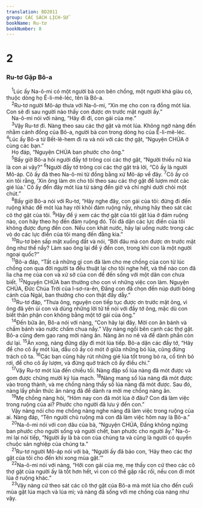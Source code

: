 ```yaml
---
translation: BD2011
group: CÁC SÁCH LỊCH-SỬ
bookName: Ru-tơ 
bookNumber: 8
---
```


<div class="title"><h1>2</h1><h3>Ru-tơ Gặp Bô-a</h3></div>
<span class="verse ru_2_1"> <sup>1</sup>Lúc ấy Na-ô-mi có một người bà con bên chồng, một người khá giàu có, thuộc dòng họ Ê-li-mê-léc, tên là Bô-a.<br/></span>
<span class="verse ru_2_2"> <sup>2</sup>Ru-tơ người Mô-áp thưa với Na-ô-mi, “Xin mẹ cho con ra đồng mót lúa. Con sẽ đi sau người nào thấy con được ơn trước mặt người ấy.”<br/> Na-ô-mi nói với nàng, “Hãy đi đi, con gái của mẹ.”<br/></span>
<span class="verse ru_2_3"> <sup>3</sup>Vậy Ru-tơ đi. Nàng theo sau các thợ gặt và mót lúa. Không ngờ nàng đến nhằm cánh đồng của Bô-a, người bà con trong dòng họ của Ê-li-mê-léc. </span>
<span class="verse ru_2_4"><sup>4</sup>Lúc ấy Bô-a từ Bết-lê-hem đi ra và nói với các thợ gặt, “Nguyện CHÚA ở cùng các bạn.”<br/> Họ đáp, “Nguyện CHÚA ban phước cho ông.”<br/></span>
<span class="verse ru_2_5"> <sup>5</sup>Bấy giờ Bô-a hỏi người đầy tớ trông coi các thợ gặt, “Người thiếu nữ kia là con ai vậy?” </span>
<span class="verse ru_2_6"><sup>6</sup>Người đầy tớ trông coi các thợ gặt trả lời, “Cô ấy là người Mô-áp. Cô ấy đã theo Na-ô-mi từ đồng bằng xứ Mô-áp về đây. </span>
<span class="verse ru_2_7"><sup>7</sup>Cô ấy có xin tôi rằng, ‘Xin ông làm ơn cho tôi theo sau các thợ gặt để lượm mót các gié lúa.’ Cô ấy đến đây mót lúa từ sáng đến giờ và chỉ nghỉ dưới chòi một chút.”<br/></span>
<span class="verse ru_2_8"> <sup>8</sup>Bấy giờ Bô-a nói với Ru-tơ, “Hãy nghe đây, con gái của tôi: đừng đi đến ruộng khác để mót lúa hay rời khỏi đám ruộng nầy, nhưng hãy theo sát các cô thợ gặt của tôi. </span>
<span class="verse ru_2_9"><sup>9</sup>Hãy để ý xem các thợ gặt của tôi gặt lúa ở đám ruộng nào, con hãy theo họ đến đám ruộng đó. Tôi đã dặn các lực điền của tôi không được đụng đến con. Nếu con khát nước, hãy lại uống nước trong các vò do các lực điền của tôi mang đến đằng kia.”<br/></span>
<span class="verse ru_2_10"> <sup>10</sup>Ru-tơ bèn sấp mặt xuống đất và nói, “Bởi đâu mà con được ơn trước mặt ông như thế nầy? Làm sao ông lại để ý đến con, trong khi con là một người ngoại quốc?”<br/></span>
<span class="verse ru_2_11"> <sup>11</sup>Bô-a đáp, “Tất cả những gì con đã làm cho mẹ chồng của con từ lúc chồng con qua đời người ta đều thuật lại cho tôi nghe hết, và thể nào con đã lìa cha mẹ của con và xứ sở của con để đến sống với một dân con chưa biết. </span>
<span class="verse ru_2_12"><sup>12</sup>Nguyện CHÚA ban thưởng cho con vì những việc con làm. Nguyện CHÚA, Ðức Chúa Trời của I-sơ-ra-ên, Ðấng con đã chọn đến núp dưới bóng cánh của Ngài, ban thưởng cho con thật đầy dẫy.”<br/></span>
<span class="verse ru_2_13"> <sup>13</sup>Ru-tơ đáp, “Thưa ông, nguyện con tiếp tục được ơn trước mặt ông, vì ông đã yên ủi con và dùng những lời tử tế nói với đầy tớ ông, mặc dù con biết thân phận con không bằng một tớ gái của ông.”<br/></span>
<span class="verse ru_2_14"> <sup>14</sup>Ðến bữa ăn, Bô-a nói với nàng, “Con hãy lại đây. Mời con ăn bánh và chấm bánh vào nước chấm chua nầy.” Vậy nàng ngồi bên cạnh các thợ gặt. Bô-a cũng đem gạo rang mời nàng ăn. Nàng ăn no nê và để dành phần còn dư lại. </span>
<span class="verse ru_2_15"><sup>15</sup>Ăn xong, nàng đứng dậy đi mót lúa tiếp. Bô-a dặn các đầy tớ, “Hãy để cho cô ấy mót lúa, dẫu cô ấy có mót ở giữa những bó lúa, cũng đừng trách cô ta. </span>
<span class="verse ru_2_16"><sup>16</sup>Các bạn cũng hãy rút những gié lúa tốt trong bó ra, cố tình bỏ rơi, để cho cô ấy lượm, và đừng quở trách cô ấy điều chi.”<br/></span>
<span class="verse ru_2_17"> <sup>17</sup>Vậy Ru-tơ mót lúa đến chiều tối. Nàng đập số lúa nàng đã mót được và gom được chừng mười ký lúa mạch. </span>
<span class="verse ru_2_18"><sup>18</sup>Nàng mang số lúa nàng đã mót được vào trong thành, và mẹ chồng nàng thấy số lúa nàng đã mót được. Sau đó, nàng lấy phần thức ăn nàng đã để dành ra mời mẹ chồng nàng ăn.<br/></span>
<span class="verse ru_2_19"> <sup>19</sup>Mẹ chồng nàng hỏi, “Hôm nay con đã mót lúa ở đâu? Con đã làm việc trong ruộng của ai? Phước cho người đã lưu ý đến con.”<br/> Vậy nàng nói cho mẹ chồng nàng nghe nàng đã làm việc trong ruộng của ai. Nàng đáp, “Tên người chủ ruộng mà con đã làm việc hôm nay là Bô-a.”<br/></span>
<span class="verse ru_2_20"> <sup>20</sup>Na-ô-mi nói với con dâu của bà, “Nguyện CHÚA, Ðấng không ngừng ban phước cho người sống và người chết, ban phước cho người ấy.” Na-ô-mi lại nói tiếp, “Người ấy là bà con của chúng ta và cũng là người có quyền chuộc sản nghiệp của chúng ta.”<br/></span>
<span class="verse ru_2_21"> <sup>21</sup>Ru-tơ người Mô-áp nói với bà, “Người ấy đã bảo con, ‘Hãy theo các thợ gặt của tôi cho đến khi xong mùa gặt.’”<br/></span>
<span class="verse ru_2_22"> <sup>22</sup>Na-ô-mi nói với nàng, “Hỡi con gái của mẹ, mẹ thấy con cứ theo các cô thợ gặt của người ấy là tốt hơn hết, vì con có thể gặp rắc rối, nếu con đi mót lúa ở ruộng khác.”<br/></span>
<span class="verse ru_2_23"> <sup>23</sup>Vậy nàng cứ theo sát các cô thợ gặt của Bô-a mà mót lúa cho đến cuối mùa gặt lúa mạch và lúa mì; và nàng đã sống với mẹ chồng của nàng như vậy.<br/></span>
